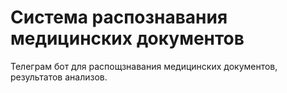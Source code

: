 # Система распознавания медицинских документов
Телеграм бот для распощзнавания медицинских документов, результатов анализов.
